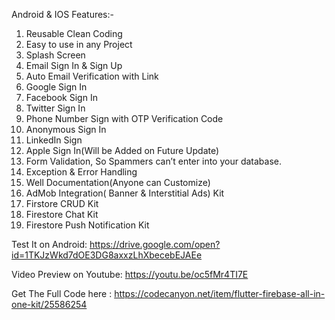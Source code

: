 Android & IOS Features:-

1. Reusable Clean Coding
2. Easy to use in any Project
3. Splash Screen
4. Email Sign In & Sign Up
5. Auto Email Verification with Link
6. Google Sign In
7. Facebook Sign In
8. Twitter Sign In
9. Phone Number Sign with OTP Verification Code
10. Anonymous Sign In
11. LinkedIn Sign
12. Apple Sign In(Will be Added on Future Update)
13. Form Validation, So Spammers can’t enter into your database.
14. Exception & Error Handling
15. Well Documentation(Anyone can Customize)
16. AdMob Integration( Banner & Interstitial Ads) Kit
17. Firstore CRUD Kit
18. Firestore Chat Kit
19. Firestore Push Notification Kit

Test It on Android: https://drive.google.com/open?id=1TKJzWkd7dOE3DG8axxzLhXbecebEJAEe

Video Preview on Youtube: https://youtu.be/oc5fMr4TI7E

Get The Full Code here : https://codecanyon.net/item/flutter-firebase-all-in-one-kit/25586254
